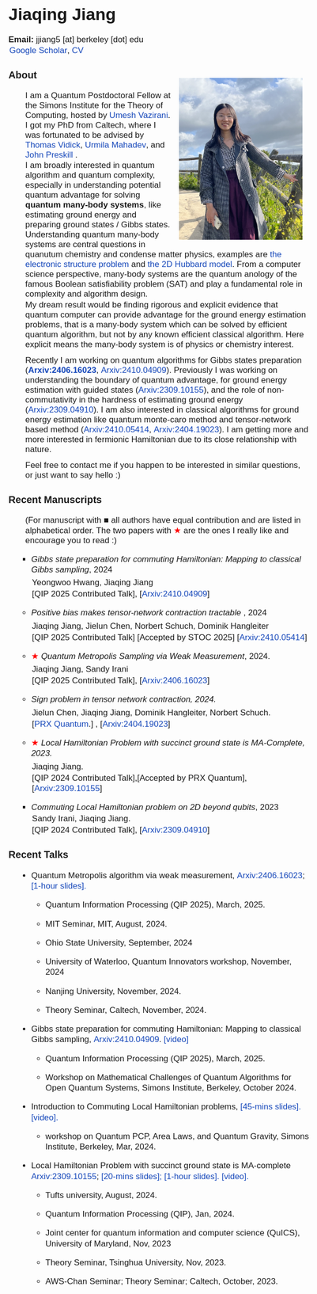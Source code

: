 

<html><head>

<title>Jiaqing Jiang</title>
  <style type="text/css">
    html {
      max-width: 1200px;
              margin-top: 1em;
			margin-bottom:100px;
			margin-right:50px;
			margin-left:50px;
    }
    li {
      font-size: 17px;
      margin-top: 1em;
      line-height: 125%;
    }
    ul {
      font-size: 17px;
    }
    p { 
      margin: 0.1em;
    font-size: 17px;
    }
    i {
      font-size: 17px;
    }
    body {
      font-family:  Verdana, Helvetica, Arial, sans-serif;
      font-size:17px;
      margin-top: 1em;
			margin-bottom:100px;
			margin-right:50px;
			margin-left:50px;
    }
    a { 
      color: #17202A;
      text-decoration:none;
      font-weight : 300;
    }
    a:hover { 
      color: #17202A;
      text-decoration:underline;
    }
     a:link { 
      color: #1547ba;
     text-decoration:none;
    }
    a:visited { 
      color: #1547ba;
     text-decoration:none;
    }
     .bottom-three {
     margin-bottom: 0.5cm;
  }
</style>

</head>



<div id="main">
  <h1 align="left">Jiaqing Jiang</h1>
</div>
<div id="contact">
  <b>Email:</b> jjiang5 [at] berkeley [dot] edu
  <br>
</div>
<p> <a href="https://scholar.google.com/citations?hl=en&user=j4yHi7AAAAAJ">Google Scholar</a>, <a href="./cv.pdf">CV</a> </p>

<div id="about">
  <img src="./pics/jiaqing.png" style="float:right; width:250px; padding:1em">
  <h3 align="left">About</h3>
  <p style="margin-left:2em;font-size:17px;">
  I am a Quantum Postdoctoral Fellow at the Simons Institute for the Theory of Computing, hosted by <a href="https://people.eecs.berkeley.edu/~vazirani/">Umesh Vazirani</a>.    
    I got my PhD from Caltech, where I was fortunated to be advised by 
    <a href="http://users.cms.caltech.edu/~vidick/">Thomas Vidick</a>, <a href="https://www.eas.caltech.edu/people/umahadev">Urmila Mahadev</a>, and  <a href="https://www.its.caltech.edu/~preskill/">John Preskill</a> .   </p>
<p style="margin-left:2em; font-size:17px;"> I am broadly interested in quantum algorithm and quantum complexity, especially in understanding potential quantum advantage for solving <b>quantum many-body systems</b>, like estimating ground energy and preparing ground states / Gibbs states. Understanding quantum many-body systems are central questions in quanutum chemistry and condense matter physics, examples are  <a href="https://en.wikipedia.org/wiki/Electronic_structure#:~:text=Electronic%20structure%20problems%20arise%20from,motion%20of%20a%20molecular%20system.">the electronic structure problem</a> and <a href="https://en.wikipedia.org/wiki/Hubbard_model">the 2D Hubbard model</a>. From a computer science perspective, many-body systems are the quantum anology of the famous Boolean satisfiability problem (SAT) and play a fundamental role in complexity and algorithm design. </p>

<p style="margin-left:2em; font-size:17px;"> My dream result would be finding rigorous and explicit evidence that quantum computer can provide advantage for the ground energy estimation problems, that is a many-body system which can be solved by efficient quantum algorithm, but not by any known efficient classical algorithm. Here explicit means the many-body system is of physics or chemistry interest. 
</p> 
<p style="margin-bottom:0.7em"> </p>

  <p style="margin-left:2em;font-size:17px;"> Recently I am working on quantum algorithms for Gibbs states preparation (<a href="https://arxiv.org/abs/2406.16023"><b>Arxiv:2406.16023</b></a>, <a href="https://arxiv.org/abs/2410.04909">Arxiv:2410.04909</a>). Previously I was working on understanding the boundary of quantum advantage, for ground energy estimation with guided states (<a href="https://arxiv.org/abs/2309.10155">Arxiv:2309.10155</a>), and the role of non-commutativity in the hardness of estimating ground energy (<a href="https://arxiv.org/pdf/2309.04910.pdf">Arxiv:2309.04910</a>). I am also interested in classical algorithms for ground energy estimation like quantum monte-caro method and tensor-network based method (<a href="https://arxiv.org/pdf/2410.05414">Arxiv:2410.05414</a>, <a href="https://arxiv.org/pdf/2404.19023">Arxiv:2404.19023</a>).  I am getting more and more interested in fermionic Hamiltonian due to its close relationship with nature. 
</p> <p style="margin-bottom:0.7em"> </p>

<p style="margin-left:2em;font-size:17px;">
   Feel free to contact me if you happen to be interested in similar questions, or just want to say hello :)
</p>

</div>

<div id="Publications">
  <h3 align="left">Recent Manuscripts</h3>
	<p style="margin-left:2em; font-size:17px;"> (For manuscript with &#9632; all authors have equal contribution and are listed in alphabetical order. The two papers with <span class="red-star" style="color: red;">★</span> are the ones I really like and encourage you to read :) </p>
  <ul style="list-style-type:square; margin-left:1em; font-size:17px;">
     <li> <i>Gibbs state preparation for commuting Hamiltonian: Mapping to classical Gibbs sampling</i>, 2024 
       <p style="margin-bottom:0.3em"> </p>
      <p> Yeongwoo Hwang, Jiaqing Jiang </p>
     <p> [QIP 2025 Contributed Talk],
       [<a href="https://arxiv.org/pdf/2410.04909">Arxiv:2410.04909</a>] </p> 
    </li>
  </ul>  
  <ul style="list-style-type:circle;margin-left:1em">
 	 <li> <i> Positive bias makes tensor-network contraction tractable </i>, 2024 
     <p style="margin-bottom:0.3em"> </p>
    <p> Jiaqing Jiang, Jielun Chen, Norbert Schuch, Dominik Hangleiter </p>
    <p> [QIP 2025 Contributed Talk] [Accepted by STOC 2025]  
    [<a href="https://arxiv.org/pdf/2410.05414">Arxiv:2410.05414</a>] </p>
  </li>
 <li> <span class="red-star" style="color: red;">★</span>  <i> Quantum Metropolis Sampling via Weak Measurement</i>, 2024. 
   <p style="margin-bottom:0.3em"> </p>
   <p>
     Jiaqing Jiang, Sandy Irani
   </p>
   <p>
     [QIP 2025 Contributed Talk], [<a href="https://arxiv.org/pdf/2406.16023">Arxiv:2406.16023</a>]
   </p>
</li>
    <li> <i> Sign problem in tensor network contraction, 2024. </i>
      <p style="margin-bottom:0.3em"> </p>
      <p>
        Jielun Chen, Jiaqing Jiang, Dominik Hangleiter, Norbert Schuch.
      </p>
      <p>
     [<a href="https://journals.aps.org/prxquantum/abstract/10.1103/PRXQuantum.6.010312">PRX Quantum</a>.]  , [<a href="https://arxiv.org/pdf/2404.19023">Arxiv:2404.19023</a>]
      </p>
</li>
 <li> <span class="red-star" style="color: red;">★</span> <i> Local Hamiltonian Problem with succinct ground state is MA-Complete, 2023. </i>
   <p style="margin-bottom:0.3em"> </p>
   <p>
     Jiaqing Jiang.
   </p>
   <p>
     [QIP 2024 Contributed Talk],[Accepted by PRX Quantum], [<a href="https://arxiv.org/pdf/2309.10155">Arxiv:2309.10155</a>]
   </p>
</li>
</ul>
<p style="margin-bottom:0.3em"> </p>
<ul style="list-style-type:square;margin-left:1em">
    <li>  <i>Commuting Local Hamiltonian problem on 2D beyond
qubits</i>, 2023
      <p>
        Sandy Irani, Jiaqing Jiang.
      </p>
     <p>
       [QIP 2024 Contributed Talk], [<a href="https://arxiv.org/pdf/2309.04910.pdf">Arxiv:2309.04910</a>]
      </p> 
    </li>
  </ul>
</div>






<div id="Talks">
  <h3 align="left">Recent Talks</h3>
<ul>
  <li style="margin-left:1em"> Quantum Metropolis algorithm via weak measurement,
    <a href="https://arxiv.org/abs/2406.16023">Arxiv:2406.16023</a>;
    <a href="./slides/QMetropolis.pptx">[1-hour slides].</a>
		<ul>
      <li> Quantum Information Processing (QIP 2025), March, 2025.</li>
    	<li>MIT Seminar, MIT, August, 2024.</li>
      <li> Ohio State University, September, 2024</li>
      <li> University of Waterloo, Quantum Innovators workshop, November, 2024 </li> 
      <li> Nanjing University, November, 2024.</li>
      <li> Theory Seminar, Caltech, November, 2024.</li>
    </ul>
  </li>
  <li style="margin-left:1em"> Gibbs state preparation for commuting Hamiltonian: Mapping to classical Gibbs sampling, <a href="https://arxiv.org/pdf/2410.04909">Arxiv:2410.04909</a>.  <a href="https://www.youtube.com/watch?v=Z5rLz9ihIpU">[video]</a>
    <ul> 
       <li> Quantum Information Processing (QIP 2025), March, 2025.</li>
      <li> Workshop on Mathematical Challenges of Quantum Algorithms for Open Quantum Systems, Simons Institute, Berkeley, October 2024.</li>
    </ul>
  </li>
   <li style="margin-left:1em"> Introduction to Commuting Local Hamiltonian problems, 
      <a href="./slides/CLHP_intro.pptx">[45-mins slides].</a> <a href="https://www.youtube.com/watch?v=h1dsIeC_xx8">[video].</a>
      <ul>  
  			<li> workshop on Quantum PCP, Area Laws, and Quantum Gravity, Simons Institute, Berkeley, Mar, 2024. </li>
      </ul>  
  </li>
   <li style="margin-left:1em">  Local Hamiltonian Problem with succinct ground state is MA-complete 
  	<a href="https://arxiv.org/abs/2309.10155">Arxiv:2309.10155</a>;  
  	<a href="./slides/LHP_ss_short.pptx">[20-mins slides]; </a> 
 	 	<a href="./slides/LHP_ss_long.pptx">[1-hour slides].</a>  
       <a href="https://www.youtube.com/watch?v=TQcFeSSRSd4">[video].</a>
 	  <ul>
 	    <li> Tufts university, August, 2024.  </li>  
   	  <li> Quantum Information Processing (QIP), Jan, 2024.  </li>  
      <li> Joint center for quantum information and computer science (QuICS), University of Maryland, Nov, 2023</li> 
      <li> Theory Seminar, Tsinghua University, Nov, 2023.</li>
      <li> AWS-Chan Seminar; Theory Seminar; Caltech, October, 2023. </li>
    </ul>  
</li>
  </ul>
</li>
</ul>
</div>
















</html>





